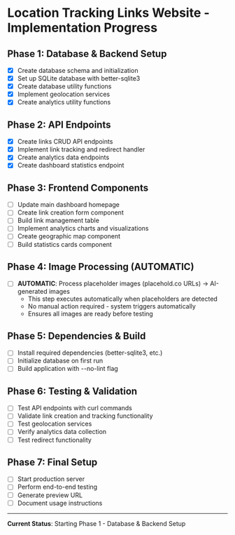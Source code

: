 # Location Tracking Links Website - Implementation Progress

## Phase 1: Database & Backend Setup
- [x] Create database schema and initialization
- [x] Set up SQLite database with better-sqlite3
- [x] Create database utility functions
- [x] Implement geolocation services
- [x] Create analytics utility functions

## Phase 2: API Endpoints
- [x] Create links CRUD API endpoints
- [x] Implement link tracking and redirect handler
- [x] Create analytics data endpoints
- [x] Create dashboard statistics endpoint

## Phase 3: Frontend Components
- [ ] Update main dashboard homepage
- [ ] Create link creation form component
- [ ] Build link management table
- [ ] Implement analytics charts and visualizations
- [ ] Create geographic map component
- [ ] Build statistics cards component

## Phase 4: Image Processing (AUTOMATIC)
- [ ] **AUTOMATIC**: Process placeholder images (placehold.co URLs) → AI-generated images
  - This step executes automatically when placeholders are detected
  - No manual action required - system triggers automatically
  - Ensures all images are ready before testing

## Phase 5: Dependencies & Build
- [ ] Install required dependencies (better-sqlite3, etc.)
- [ ] Initialize database on first run
- [ ] Build application with --no-lint flag

## Phase 6: Testing & Validation
- [ ] Test API endpoints with curl commands
- [ ] Validate link creation and tracking functionality
- [ ] Test geolocation services
- [ ] Verify analytics data collection
- [ ] Test redirect functionality

## Phase 7: Final Setup
- [ ] Start production server
- [ ] Perform end-to-end testing
- [ ] Generate preview URL
- [ ] Document usage instructions

---
**Current Status**: Starting Phase 1 - Database & Backend Setup
